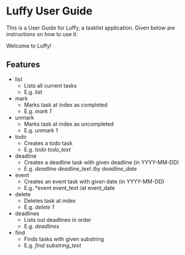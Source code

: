 # Luffy User Guide

This is a User Guide for Luffy, a tasklist application. Given below are instructions on how to use it.

Welcome to Luffy!

## Features

- list
    - Lists all current tasks
    - E.g. *list*
- mark
    - Marks task at index as completed
    - E.g. *mark 1*
- unmark
    - Marks task at index as uncompleted
    - E.g. *unmark 1*
- todo
    - Creates a todo task
    - E.g. *todo todo_text*
- deadline
    - Creates a deadline task with given deadline (in YYYY-MM-DD)
    - E.g. *deadline deadline_text /by deadline_date*
- event
    - Creates an event task with given date (in YYYY-MM-DD)
    - E.g. *event event_text /at event_date
- delete
    - Deletes task at index
    - E.g. *delete 1*
- deadlines
    - Lists out deadlines in order
    - E.g. *deadlines*
- find
    - Finds tasks with given substring
    - E.g. *find substring_text*